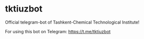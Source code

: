 # tktiuzbot

Official telegram-bot of Tashkent-Chemical Technological Institute! <br>

For using this bot on Telegram: https://t.me/tktiuzbot
